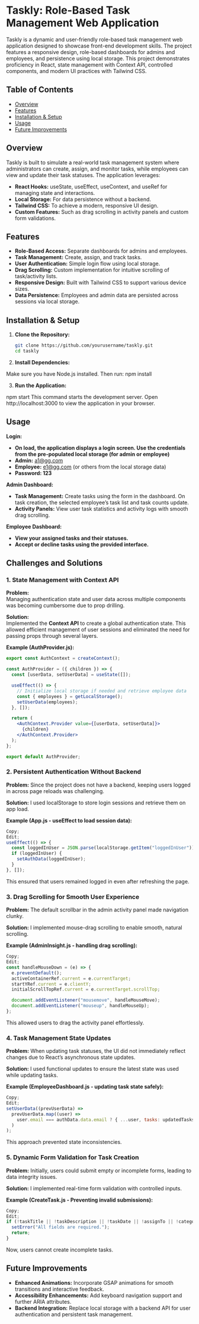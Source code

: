 # Taskly: Role-Based Task Management Web Application

Taskly is a dynamic and user-friendly role-based task management web application designed to showcase front-end development skills. The project features a responsive design, role-based dashboards for admins and employees, and persistence using local storage. This project demonstrates proficiency in React, state management with Context API, controlled components, and modern UI practices with Tailwind CSS.

## Table of Contents

- [Overview](#overview)
- [Features](#features)
- [Installation & Setup](#installation--setup)
- [Usage](#usage)
- [Future Improvements](#future-improvements)

## Overview

Taskly is built to simulate a real-world task management system where administrators can create, assign, and monitor tasks, while employees can view and update their task statuses. The application leverages:

- **React Hooks:** useState, useEffect, useContext, and useRef for managing state and interactions.
- **Local Storage:** For data persistence without a backend.
- **Tailwind CSS:** To achieve a modern, responsive UI design.
- **Custom Features:** Such as drag scrolling in activity panels and custom form validations.

## Features

- **Role-Based Access:** Separate dashboards for admins and employees.
- **Task Management:** Create, assign, and track tasks.
- **User Authentication:** Simple login flow using local storage.
- **Drag Scrolling:** Custom implementation for intuitive scrolling of task/activity lists.
- **Responsive Design:** Built with Tailwind CSS to support various device sizes.
- **Data Persistence:** Employees and admin data are persisted across sessions via local storage.

## Installation & Setup

1. **Clone the Repository:**

   ```bash
   git clone https://github.com/yourusername/taskly.git
   cd taskly

   ```

2. **Install Dependencies:**

Make sure you have Node.js installed. Then run: npm install

3. **Run the Application:**

npm start
This command starts the development server. Open http://localhost:3000 to view the application in your browser.

## Usage

**Login:**

- **On load, the application displays a login screen. Use the credentials from the pre-populated local storage (for admin or employee)**
- **Admin:** a1@gg.com
- **Employee:** e1@gg.com (or others from the local storage data)
- **Password: 123**

**Admin Dashboard:**

- **Task Management:** Create tasks using the form in the dashboard. On task creation, the selected employee’s task list and task counts update.
- **Activity Panels:** View user task statistics and activity logs with smooth drag scrolling.

**Employee Dashboard:**

- **View your assigned tasks and their statuses.**
- **Accept or decline tasks using the provided interface.**

## Challenges and Solutions

### 1. State Management with Context API

**Problem:**  
Managing authentication state and user data across multiple components was becoming cumbersome due to prop drilling.

**Solution:**  
Implemented the **Context API** to create a global authentication state. This allowed efficient management of user sessions and eliminated the need for passing props through several layers.

**Example (AuthProvider.js):**

```jsx
export const AuthContext = createContext();

const AuthProvider = ({ children }) => {
  const [userData, setUserData] = useState([]);

  useEffect(() => {
    // Initialize local storage if needed and retrieve employee data
    const { employees } = getLocalStorage();
    setUserData(employees);
  }, []);

  return (
    <AuthContext.Provider value={[userData, setUserData]}>
      {children}
    </AuthContext.Provider>
  );
};

export default AuthProvider;
```

### 2. Persistent Authentication Without Backend

**Problem:**
Since the project does not have a backend, keeping users logged in across page reloads was challenging.

**Solution:**
I used localStorage to store login sessions and retrieve them on app load.

**Example (App.js - useEffect to load session data):**

```jsx
Copy;
Edit;
useEffect(() => {
  const loggedInUser = JSON.parse(localStorage.getItem("loggedInUser"));
  if (loggedInUser) {
    setAuthData(loggedInUser);
  }
}, []);
```

This ensured that users remained logged in even after refreshing the page.

### 3. Drag Scrolling for Smooth User Experience

**Problem:**
The default scrollbar in the admin activity panel made navigation clunky.

**Solution:**
I implemented mouse-drag scrolling to enable smooth, natural scrolling.

**Example (AdminInsight.js - handling drag scrolling):**

```jsx
Copy;
Edit;
const handleMouseDown = (e) => {
  e.preventDefault();
  activeContainerRef.current = e.currentTarget;
  startYRef.current = e.clientY;
  initialScrollTopRef.current = e.currentTarget.scrollTop;

  document.addEventListener("mousemove", handleMouseMove);
  document.addEventListener("mouseup", handleMouseUp);
};
```

This allowed users to drag the activity panel effortlessly.

### 4. Task Management State Updates

**Problem:**
When updating task statuses, the UI did not immediately reflect changes due to React’s asynchronous state updates.

**Solution:**
I used functional updates to ensure the latest state was used while updating tasks.

**Example (EmployeeDashboard.js - updating task state safely):**

```jsx
Copy;
Edit;
setUserData((prevUserData) =>
  prevUserData.map((user) =>
    user.email === authData.data.email ? { ...user, tasks: updatedTasks } : user
  )
);
```

This approach prevented state inconsistencies.

### 5. Dynamic Form Validation for Task Creation

**Problem:**
Initially, users could submit empty or incomplete forms, leading to data integrity issues.

**Solution:**
I implemented real-time form validation with controlled inputs.

**Example (CreateTask.js - Preventing invalid submissions):**

```jsx
Copy;
Edit;
if (!taskTitle || !taskDescription || !taskDate || !assignTo || !category) {
  setError("All fields are required.");
  return;
}
```

Now, users cannot create incomplete tasks.

## Future Improvements

- **Enhanced Animations:** Incorporate GSAP animations for smooth transitions and interactive feedback.
- **Accessibility Enhancements:** Add keyboard navigation support and further ARIA attributes.
- **Backend Integration:** Replace local storage with a backend API for user authentication and persistent task management.

```

```
